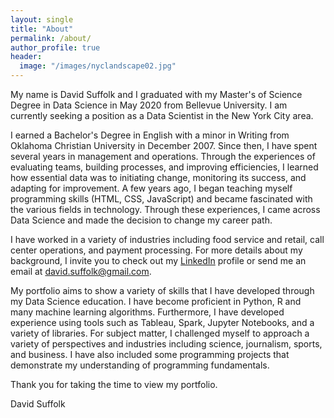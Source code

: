 ```yaml
---
layout: single
title: "About"
permalink: /about/
author_profile: true
header:
  image: "/images/nyclandscape02.jpg"
---
```


My name is David Suffolk and I graduated with my Master's of Science Degree in Data Science in May 2020 from Bellevue University. I am currently seeking a position as a Data Scientist in the New York City area.

I earned a Bachelor's Degree in English with a minor in Writing from Oklahoma Christian University in December 2007. Since then, I have spent several years in management and operations. Through the experiences of evaluating teams, building processes, and improving efficiencies, I learned how essential data was to initiating change, monitoring its success, and adapting for improvement. A few years ago, I began teaching myself programming skills (HTML, CSS, JavaScript) and became fascinated with the various fields in technology. Through these experiences, I came across Data Science and made the decision to change my career path.

I have worked in a variety of industries including food service and retail, call center operations, and payment processing. For more details about my background, I invite you to check out my [LinkedIn](https://www.linkedin.com/in/davidsuffolk/) profile or send me an email at david.suffolk@gmail.com.

My portfolio aims to show a variety of skills that I have developed through my Data Science education. I have become proficient in Python, R and many machine learning algorithms. Furthermore, I have developed experience using tools such as Tableau, Spark, Jupyter Notebooks, and a variety of libraries. For subject matter, I challenged myself to approach a variety of perspectives and industries including science, journalism, sports, and business. I have also included some programming projects that demonstrate my understanding of programming fundamentals.

Thank you for taking the time to view my portfolio.

David Suffolk
